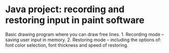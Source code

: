 # Java project: recording and restoring input in paint software
 Basic drawing program where you can draw free lines. 1. Recording mode – saving user input in memory. 2. Restoring mode – including the options of: font color selection, font thickness and speed of restoring.
